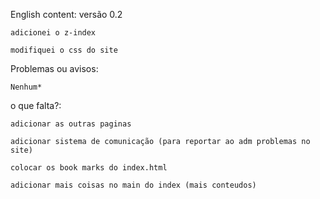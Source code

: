 English content: versão 0.2

    adicionei o z-index

    modifiquei o css do site


Problemas ou avisos:

    Nenhum*

o que falta?:

    adicionar as outras paginas

    adicionar sistema de comunicação (para reportar ao adm problemas no site)

    colocar os book marks do index.html

    adicionar mais coisas no main do index (mais conteudos)

    
